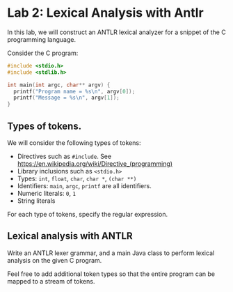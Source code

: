# Lab 2: Lexical Analysis with Antlr

In this lab, we will construct an ANTLR lexical analyzer for a snippet of the C programming language.

Consider the C program:

```c
#include <stdio.h>
#include <stdlib.h>

int main(int argc, char** argv) {
  printf("Program name = %s\n", argv[0]);
  printf("Message = %s\n", argv[1]);
}
```
## Types of tokens.

We will consider the following types of tokens:

- Directives such as `#include`.  See https://en.wikipedia.org/wiki/Directive_(programming)
- Library inclusions such as `<stdio.h>`
- Types: `int`, `float`, `char`, `char *`, `(char **)`
- Identifiers: `main`, `argc`, `printf` are all identifiers.
- Numeric literals: `0`, `1`
- String literals

For each type of tokens, specify the regular expression.

## Lexical analysis with ANTLR

Write an ANTLR lexer grammar, and a main Java class to perform lexical analysis on the given C program.

Feel free to add additional token types so that the entire program can be mapped to a stream of tokens.

